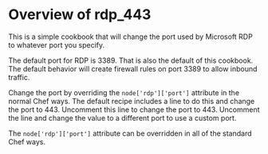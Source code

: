 # Overview of rdp_443

This is a simple cookbook that will change the port used by Microsoft RDP to whatever port you specify.

The default port for RDP is 3389.  That is also the default of this cookbook.  The default behavior will create firewall rules on port 3389 to allow inbound traffic.

Change the port by overriding the `node['rdp']['port']` attribute in the normal Chef ways.  The default recipe includes a line to do this and change the port to 443.  Uncomment this line to change the port to 443.  Uncomment the line and change the value to a different port to use a custom port.

The `node['rdp']['port']` attribute can be overridden in all of the standard Chef ways.

